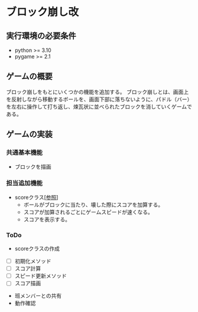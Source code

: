 # ブロック崩し改
## 実行環境の必要条件
* python >= 3.10
* pygame >= 2.1
## ゲームの概要
ブロック崩しをもとにいくつかの機能を追加する。 ブロック崩しとは、画面上を反射しながら移動するボールを、画面下部に落ちないように、パドル（バー）を左右に操作して打ち返し、煉瓦状に並べられたブロックを消していくゲームである。

## ゲームの実装
### 共通基本機能
* ブロックを描画
### 担当追加機能
* scoreクラス[[参照](https://mulberrytassel.com/python-practice-pygame-16/)]
  - ボールがブロックに当たり、壊した際にスコアを加算する。
  - スコアが加算されるごとにゲームスピードが速くなる。
  - スコアを表示する。
### ToDo
* scoreクラスの作成
- [ ] 初期化メソッド
- [ ] スコア計算
- [ ] スピード更新メソッド
- [ ] スコア描画
* 班メンバーとの共有
* 動作確認